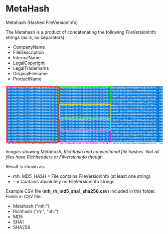 # MetaHash
Metahash (Hashed FileVersionInfo)

The Metahash is a product of concatenating the following FileVersionInfo strings (as is, no separators):
- CompanyName
- FileDescription
- InternalName
- LegalCopyright
- LegalTrademarks
- OriginalFilename
- ProductName

![Test Image ](Corellation.png)

*Images showing Metahash, Richhash and conventional file hashes. Not all files have Richheaders or Filversioninfo though.*

Result is shown as:
- mh: MD5_HASH = File contains FileVersionInfo (at least one string)
- \- = Contains absolutely no FileVersionInfo strings.

Example CSV file (**mh_rh_md5_sha1_sha256.csv**) included in this folder.
Fields in CSV file:
- Metahash ("mh:")
- Richhash ("rh:", "nh:")
- MD5
- SHA1
- SHA256
